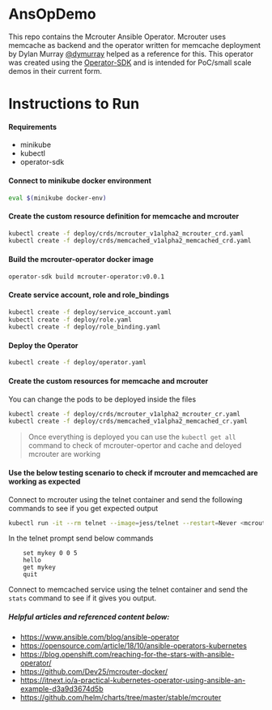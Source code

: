 # AnsOpDemo

This repo contains the Mcrouter Ansible Operator. Mcrouter uses memcache as backend and the operator written for memcache deployment by Dylan Murray [@dymurray](https://github.com/dymurray) helped as a reference for this.
This operator was created using the [Operator-SDK](https://github.com/operator-framework/operator-sdk) and is intended for PoC/small scale demos in their current form.

# Instructions to Run

#### Requirements
- minikube
- kubectl
- operator-sdk
#### Connect to minikube docker environment
```sh
eval $(minikube docker-env)
```
####  Create the custom resource definition for memcache and mcrouter
```sh
kubectl create -f deploy/crds/mcrouter_v1alpha2_mcrouter_crd.yaml
kubectl create -f deploy/crds/memcached_v1alpha2_memcached_crd.yaml
```
#### Build the mcrouter-operator docker image
```sh
operator-sdk build mcrouter-operator:v0.0.1
```
#### Create service account, role and role_bindings
```sh
kubectl create -f deploy/service_account.yaml
kubectl create -f deploy/role.yaml
kubectl create -f deploy/role_binding.yaml
```
#### Deploy the Operator
```sh
kubectl create -f deploy/operator.yaml
```
#### Create the custom resources for memcache and mcrouter
You can change the pods to be deployed inside the files
```sh
kubectl create -f deploy/crds/mcrouter_v1alpha2_mcrouter_cr.yaml
kubectl create -f deploy/crds/memcached_v1alpha2_memcached_cr.yaml
```

> Once everything is deployed you can use the `kubectl get all` command
> to check of mcrouter-opertor and cache and deloyed mcrouter are working

#### Use the below testing scenario to check if mcrouter and memcached are working as expected
Connect to mcrouter using the telnet container and send the following commands to see if you get expected output
```sh
kubectl run -it --rm telnet --image=jess/telnet --restart=Never <mcrouter_pod_ip> 5000
```
In the telnet prompt send below commands
```
    set mykey 0 0 5
    hello
    get mykey
    quit
```
Connect to memcached service using the telnet container and send the `stats` command to see if it gives you output.

##### Helpful articles and referenced content below:
- https://www.ansible.com/blog/ansible-operator
- https://opensource.com/article/18/10/ansible-operators-kubernetes
- https://blog.openshift.com/reaching-for-the-stars-with-ansible-operator/
- https://github.com/Dev25/mcrouter-docker/
- https://itnext.io/a-practical-kubernetes-operator-using-ansible-an-example-d3a9d3674d5b
- https://github.com/helm/charts/tree/master/stable/mcrouter
